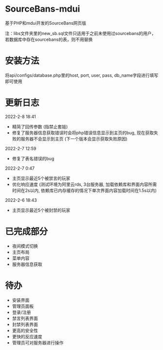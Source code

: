 # SourceBans-mdui
基于PHP和mdui开发的SourceBans网页版

注：libs文件夹里的new_sb.sql文件只适用于之前未使用过sourcebans的用户，若数据库中存在sourcebans的表，则不用替换

# 安装方法
将api/configs/database.php里的host, port, user, pass, db_name字段进行填写即可使用

# 更新日志
2022-2-8 18:41
- 精简了回传参数 (指禁止套娃)
- 修复了服务器信息获取错误时会将php错误信息显示到主页的bug, 现在获取失败的服务器不会显示到主页 (下一个版本会显示获取失败原因)

2022-2-7 12:59
- 修复了表名错误的bug

2022-2-7 0:47
- 主页显示最近5个被禁言的玩家
- 优化响应速度 (测试环境为阿里云rds, 3台服务器, 加载依赖库和界面内容所需时间在2s以内, 依赖库已内存缓存的情况下单次界面内容加载时间在1.5s以内)

2022-2-6 18:43
- 主页显示最近5个被封禁的玩家

# 已完成部分

- 夜间模式切换
- 主页布局
- 菜单内容
- 服务器信息获取

# 待办

- 安装界面
- 管理员面板
- 登录/注册
- 禁言列表界面
- 封禁列表界面
- 更高的安全性
- 更快的反应速度
- 管理员可对服务器进行操作
